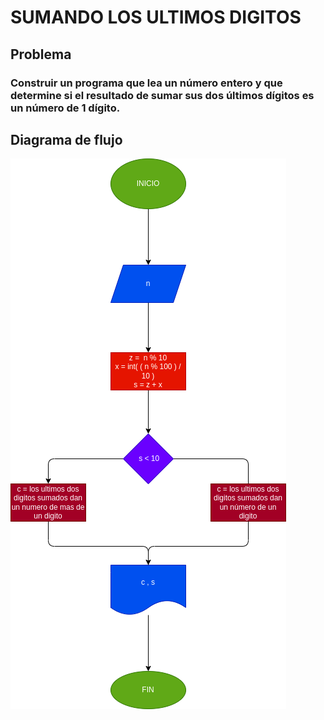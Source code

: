 # SUMANDO LOS ULTIMOS DIGITOS
## Problema
### Construir un programa que lea un número entero y que determine si el resultado de sumar sus dos últimos dígitos es un número de 1 dígito.
## Diagrama de flujo
![diagrama de flujo](diagrama.png)